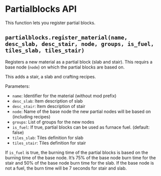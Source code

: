 # Partialblocks API

This function lets you register partial blocks.

## `partialblocks.register_material(name, desc_slab, desc_stair, node, groups, is_fuel, tiles_slab, tiles_stair)`

Registers a new material as a partial block (slab and stair). This requirs a base node (`node`) on which the
partial blocks are based on.

This adds a stair, a slab and crafting recipes.

Parameters:

* `name`: Identifier for the material (without mod prefix)
* `desc_slab`: Item description of slab
* `desc_stair`: Item description of stair
* `node`: Name of the base node the new partial nodes will be based on (including recipes)
* `groups`: List of groups for the new nodes
* `is_fuel`: If true, partial blocks can be used as furnace fuel. (default: false)
* `tiles_slab`: Tiles definition for slab
* `tiles_stair`: Tiles definition for stair

If `is_fuel` is true, the burning time of the partial blocks is based on the burning
time of the base node. It’s 75% of the base node burn time for the stair and 50%
of the base node burn time for the slab.
If the base node is not a fuel, the burn time will be 7 seconds for stair and slab.
